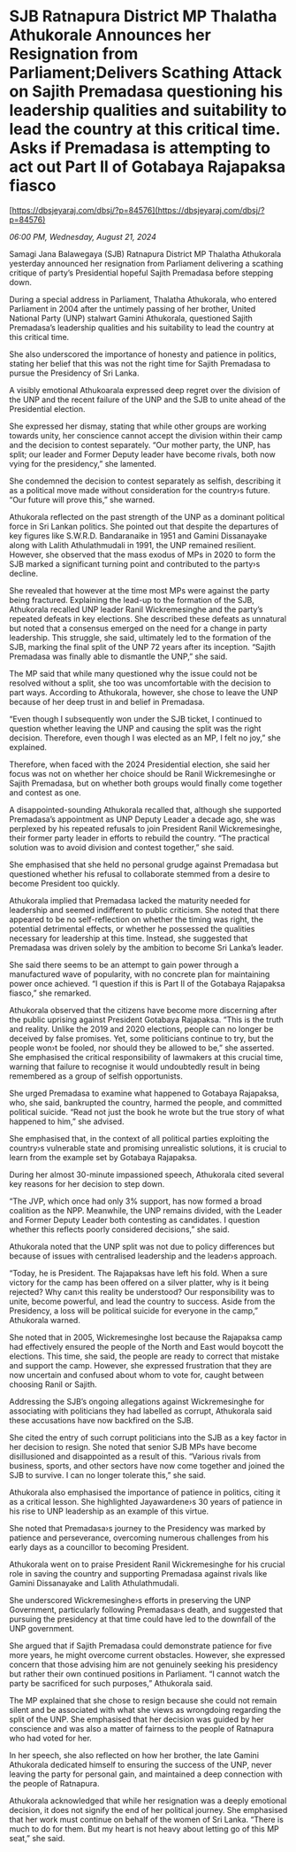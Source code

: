 # SJB Ratnapura District MP Thalatha Athukorale Announces her Resignation from Parliament;Delivers Scathing Attack on Sajith Premadasa questioning his  leadership qualities and suitability to lead the country at this critical time. Asks if Premadasa is attempting to act out Part II of Gotabaya Rajapaksa fiasco

[https://dbsjeyaraj.com/dbsj/?p=84576](https://dbsjeyaraj.com/dbsj/?p=84576)

*06:00 PM, Wednesday, August 21, 2024*

Samagi Jana Balawegaya (SJB) Ratnapura District MP Thalatha Athukorala yesterday announced her resignation from Parliament delivering a scathing critique of party’s Presidential hopeful Sajith Premadasa before stepping down.

During a special address in Parliament, Thalatha Athukorala, who entered Parliament in 2004 after the untimely passing of her brother, United National Party (UNP) stalwart Gamini Athukorala, questioned Sajith Premadasa’s leadership qualities and his suitability to lead the country at this critical time.

She also underscored the importance of honesty and patience in politics, stating her belief that this was not the right time for Sajith Premadasa to pursue the Presidency of Sri Lanka.

A visibly emotional Athukoarala expressed deep regret over the division of the UNP and the recent failure of the UNP and the SJB to unite ahead of the Presidential election.

She expressed her dismay, stating that while other groups are working towards unity, her conscience cannot accept the division within their camp and the decision to contest separately. “Our mother party, the UNP, has split; our leader and Former Deputy leader have become rivals, both now vying for the presidency,” she lamented.

She condemned the decision to contest separately as selfish, describing it as a political move made without consideration for the country›s future. “Our future will prove this,” she warned.

Athukorala reflected on the past strength of the UNP as a dominant political force in Sri Lankan politics. She pointed out that despite the departures of key figures like S.W.R.D. Bandaranaike in 1951 and Gamini Dissanayake along with Lalith Athulathmudali in 1991, the UNP remained resilient. However, she observed that the mass exodus of MPs in 2020 to form the SJB marked a significant turning point and contributed to the party›s decline.

She revealed that however at the time most MPs were against the party being fractured. Explaining the lead-up to the formation of the SJB, Athukorala recalled UNP leader Ranil Wickremesinghe and the party’s repeated defeats in key elections. She described these defeats as unnatural but noted that a consensus emerged on the need for a change in party leadership. This struggle, she said, ultimately led to the formation of the SJB, marking the final split of the UNP 72 years after its inception. “Sajith Premadasa was finally able to dismantle the UNP,” she said.

The MP said that while many questioned why the issue could not be resolved without a split, she too was uncomfortable with the decision to part ways. According to Athukorala, however, she chose to leave the UNP because of her deep trust in and belief in Premadasa.

“Even though I subsequently won under the SJB ticket, I continued to question whether leaving the UNP and causing the split was the right decision. Therefore, even though I was elected as an MP, I felt no joy,” she explained.

Therefore, when faced with the 2024 Presidential election, she said her focus was not on whether her choice should be Ranil Wickremesinghe or Sajith Premadasa, but on whether both groups would finally come together and contest as one.

A disappointed-sounding Athukorala recalled that, although she supported Premadasa’s appointment as UNP Deputy Leader a decade ago, she was perplexed by his repeated refusals to join President Ranil Wickremesinghe, their former party leader in efforts to rebuild the country. “The practical solution was to avoid division and contest together,” she said.

She emphasised that she held no personal grudge against Premadasa but questioned whether his refusal to collaborate stemmed from a desire to become President too quickly.

Athukorala implied that Premadasa lacked the maturity needed for leadership and seemed indifferent to public criticism. She noted that there appeared to be no self-reflection on whether the timing was right, the potential detrimental effects, or whether he possessed the qualities necessary for leadership at this time. Instead, she suggested that Premadasa was driven solely by the ambition to become Sri Lanka’s leader.

She said there seems to be an attempt to gain power through a manufactured wave of popularity, with no concrete plan for maintaining power once achieved. “I question if this is Part II of the Gotabaya Rajapaksa fiasco,” she remarked.

Athukorala observed that the citizens have become more discerning after the public uprising against President Gotabaya Rajapaksa. “This is the truth and reality. Unlike the 2019 and 2020 elections, people can no longer be deceived by false promises. Yet, some politicians continue to try, but the people won›t be fooled, nor should they be allowed to be,” she asserted. She emphasised the critical responsibility of lawmakers at this crucial time, warning that failure to recognise it would undoubtedly result in being remembered as a group of selfish opportunists.

She urged Premadasa to examine what happened to Gotabaya Rajapaksa, who, she said, bankrupted the country, harmed the people, and committed political suicide. “Read not just the book he wrote but the true story of what happened to him,” she advised.

She emphasised that, in the context of all political parties exploiting the country›s vulnerable state and promising unrealistic solutions, it is crucial to learn from the example set by Gotabaya Rajapaksa.

During her almost 30-minute impassioned speech, Athukorala cited several key reasons for her decision to step down.

“The JVP, which once had only 3% support, has now formed a broad coalition as the NPP. Meanwhile, the UNP remains divided, with the Leader and Former Deputy Leader both contesting as candidates. I question whether this reflects poorly considered decisions,” she said.

Athukorala noted that the UNP split was not due to policy differences but because of issues with centralised leadership and the leader›s approach.

“Today, he is President. The Rajapaksas have left his fold. When a sure victory for the camp has been offered on a silver platter, why is it being rejected? Why can›t this reality be understood? Our responsibility was to unite, become powerful, and lead the country to success. Aside from the Presidency, a loss will be political suicide for everyone in the camp,” Athukorala warned.

She noted that in 2005, Wickremesinghe lost because the Rajapaksa camp had effectively ensured the people of the North and East would boycott the elections. This time, she said, the people are ready to correct that mistake and support the camp. However, she expressed frustration that they are now uncertain and confused about whom to vote for, caught between choosing Ranil or Sajith.

Addressing the SJB’s ongoing allegations against Wickremesinghe for associating with politicians they had labelled as corrupt, Athukorala said these accusations have now backfired on the SJB.

She cited the entry of such corrupt politicians into the SJB as a key factor in her decision to resign. She noted that senior SJB MPs have become disillusioned and disappointed as a result of this. “Various rivals from business, sports, and other sectors have now come together and joined the SJB to survive. I can no longer tolerate this,” she said.

Athukorala also emphasised the importance of patience in politics, citing it as a critical lesson. She highlighted Jayawardene›s 30 years of patience in his rise to UNP leadership as an example of this virtue.

She noted that Premadasa›s journey to the Presidency was marked by patience and perseverance, overcoming numerous challenges from his early days as a councillor to becoming President.

Athukorala went on to praise President Ranil Wickremesinghe for his crucial role in saving the country and supporting Premadasa against rivals like Gamini Dissanayake and Lalith Athulathmudali.

She underscored Wickremesinghe›s efforts in preserving the UNP Government, particularly following Premadasa›s death, and suggested that pursuing the presidency at that time could have led to the downfall of the UNP government.

She argued that if Sajith Premadasa could demonstrate patience for five more years, he might overcome current obstacles. However, she expressed concern that those advising him are not genuinely seeking his presidency but rather their own continued positions in Parliament. “I cannot watch the party be sacrificed for such purposes,” Athukorala said.

The MP explained that she chose to resign because she could not remain silent and be associated with what she views as wrongdoing regarding the split of the UNP. She emphasised that her decision was guided by her conscience and was also a matter of fairness to the people of Ratnapura who had voted for her.

In her speech, she also reflected on how her brother, the late Gamini Athukorala dedicated himself to ensuring the success of the UNP, never leaving the party for personal gain, and maintained a deep connection with the people of Ratnapura.

Athukorala acknowledged that while her resignation was a deeply emotional decision, it does not signify the end of her political journey. She emphasised that her work must continue on behalf of the women of Sri Lanka. “There is much to do for them. But my heart is not heavy about letting go of this MP seat,” she said.


